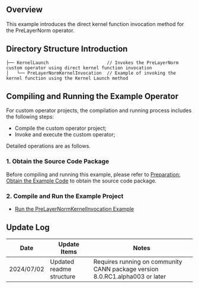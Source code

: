 ## Overview
This example introduces the direct kernel function invocation method for the PreLayerNorm operator.

## Directory Structure Introduction
``` 
├── KernelLaunch                      // Invokes the PreLayerNorm custom operator using direct kernel function invocation
│   └── PreLayerNormKernelInvocation  // Example of invoking the kernel function using the Kernel Launch method
``` 

## Compiling and Running the Example Operator
For custom operator projects, the compilation and running process includes the following steps:
- Compile the custom operator project;
- Invoke and execute the custom operator;

Detailed operations are as follows.

### 1. Obtain the Source Code Package
Before compiling and running this example, please refer to [Preparation: Obtain the Example Code](../README.en.md#codeready) to obtain the source code package.

### 2. Compile and Run the Example Project
- [Run the PreLayerNormKernelInvocation Example](./PreLayerNormKernelInvocation/README.en.md)

## Update Log
  | Date       | Update Items | Notes |
  |------------|--------------|-------|
  | 2024/07/02 | Updated readme structure | Requires running on community CANN package version 8.0.RC1.alpha003 or later |